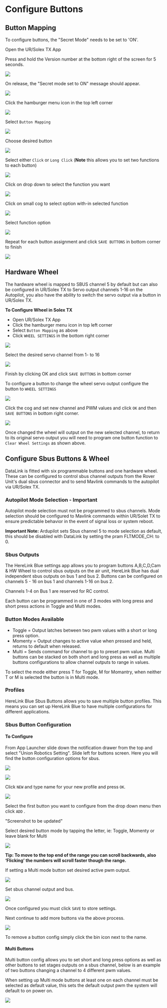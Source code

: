 # Configure Buttons

## Button Mapping

To configure buttons, the "Secret Mode" needs to be set to 'ON'.

Open the UR/Solex TX App

Press and hold the Version number at the bottom right of the screen for 5 seconds.

![](<../../../../.gitbook/assets/Screen Shot 2021-02-14 at 11.47.30 AM.png>)

On release, the "Secret mode set to ON" message should appear.

![](../../../../.gitbook/assets/86.png)

Click the hamburger menu icon in the top left corner

![](<../../../../.gitbook/assets/Screen Shot 2021-02-14 at 11.47.49 AM (1).png>)

Select `Button Mapping` &#x20;

![](<../../../../.gitbook/assets/Screen Shot 2021-02-14 at 11.51.15 AM.png>)

Choose desired button

![](<../../../../.gitbook/assets/image (3).jpeg>)

Select either `Click` or `Long Click` (**Note** this allows you to set two functions to each button)

![](<../../../../.gitbook/assets/image (4).jpeg>)

Click on drop down to select the function you want

![](<../../../../.gitbook/assets/image (1) (1) (1).png>)

Click on small cog to select option with-in selected function

![](<../../../../.gitbook/assets/image (5).jpeg>)

Select function option

![](<../../../../.gitbook/assets/image (2) (1).png>)

Repeat for each button assignment and click `SAVE BUTTONS` in bottom corner to finish

![](<../../../../.gitbook/assets/Screen Shot 2021-02-14 at 11.58.56 AM.png>)



## Hardware Wheel

The hardware wheel is mapped to SBUS channel 5 by default but can also be configured in UR/Solex TX to Servo output channels 1-16 on the Autopilot, you also have the ability to switch the servo output via a button in UR/Solex TX.

**To Configure Wheel in Solex TX**

* Open UR/Solex TX App&#x20;
* Click the hamburger menu icon in top left corner
* Select `Button Mapping` as above
* Click `WHEEL SETTINGS` in the bottom right corner

![](<../../../../.gitbook/assets/Screen Shot 2021-02-14 at 12.02.16 PM.png>)

Select the desired servo channel from 1- to 16

![](<../../../../.gitbook/assets/image (6).jpeg>)

Finish by clicking OK and click `SAVE BUTTONS` in bottom corner

To configure a button to change the wheel servo output configure the button to `WHEEL SETTINGS`&#x20;

![](<../../../../.gitbook/assets/image (7).jpeg>)

Click the cog and set new channel and PWM values and click `OK` and then `SAVE BUTTONS` in bottom right corner. &#x20;

![](<../../../../.gitbook/assets/image (3) (1).png>)

Once changed the wheel will output on the new selected channel, to return to its original servo output you will need to program one button function to `Clear Wheel Settings` as shown above.

## Configure Sbus Buttons & Wheel

DataLink is fitted with six programmable buttons and one hardware wheel. These can be configured to control sbus channel outputs from the Rover Unit's dual sbus connector and to send Mavlink commands to the autopilot via UR/Solex TX.

### **Autopilot Mode Selection - Important**

Autopilot mode selection must not be programmed to sbus channels. Mode selection should be configured to Mavlink commands within UR/Solet TX to ensure predictable behavior in the event of signal loss or system reboot.

**Important Note:** Ardupilot sets Sbus channel 5 to mode selection as default, this should be disabled with DataLink by setting the pram FLTMODE\_CH: to 0.

### Sbus Outputs

The HereLink Blue settings app allows you to program buttons A,B,C,D,Cam & HW Wheel to control sbus outputs on the air unit, HereLink Blue has dual independent sbus outputs on bus 1 and bus 2. Buttons can be configured on channels 5 - 16 on bus 1 and channels 1-16 on bus 2.

Channels 1-4 on Bus 1 are reserved for RC control.

Each button can be programmed in one of 3 modes with long press and short press actions in Toggle and Multi modes.

### Button Modes Available

* Toggle  = Output latches between two pwm values with a short or long press option.
* Momenty = Output changes to active value when pressed and held, returns to default when released.&#x20;
* Multi = Sends command for channel to go to preset pwm value. Multi buttons can be stacked on both short and long press as well as multiple buttons configurations to allow channel outputs to range in values. &#x20;

To select the mode either press T for Toggle, M for Momantry, when neither T or M is selected the button is in Multi mode.

### Profiles

HereLink Blue Sbus Buttons allows you to save multiple button profiles. This means you can set up HereLink Blue to have multiple configurations for different applications.

### Sbus Button Configuration

#### To Configure

From App Launcher slide down the notification drawer from the top and select "Union Robotics Setting". Slide left for buttons screen. Here you will find the button configuration options for sbus.

![](../../../../.gitbook/assets/91.png)

![](<../../../../.gitbook/assets/image (4) (1).png>)

Click `NEW` and type name for your new profile and press `OK`.

![](<../../../../.gitbook/assets/image (6) (2).png>)

Select the first button you want to configure from the drop down menu then click `ADD` .





"Screenshot to be updated"





Select desired button mode by tapping the letter, ie: Toggle, Momenty or leave blank for Multi

![](<../../../../.gitbook/assets/image (10).jpeg>)

**Tip: To move to the top end of the range you can scroll backwards, also ‘Flicking’ the numbers will scroll faster though the range.**

If setting a Multi mode button set desired active pwm output.&#x20;

![](<../../../../.gitbook/assets/image (11).jpeg>)

Set sbus channel output and bus.&#x20;

![](<../../../../.gitbook/assets/image (12).jpeg>)

Once configured you must click `SAVE` to store settings.

Next continue to add more buttons via the above process.

![](<../../../../.gitbook/assets/image (8) (1).png>)

To remove a button config simply click the bin icon next to the name.&#x20;

#### Multi Buttons

Multi button config allows you to set short and long press options as well as other buttons to set stages outputs on a sbus channel, below is an example of two buttons changing a channel to 4 different pwm values.

When setting up Multi mode buttons at least one on each channel must be selected as default value, this sets the default output pwm the system will default to on power on.

![](<../../../../.gitbook/assets/image (9) (1).png>)
